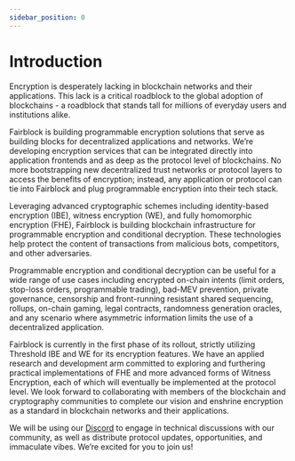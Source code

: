 ```yaml
---
sidebar_position: 0
---
```


# Introduction

Encryption is desperately lacking in blockchain networks and their applications. This lack is a critical roadblock to the global adoption of blockchains - a roadblock that stands tall for millions of everyday users and institutions alike.

Fairblock is building programmable encryption solutions that serve as building blocks for decentralized applications and networks. We’re developing encryption services that can be integrated directly into application frontends and as deep as the protocol level of blockchains. No more bootstrapping new decentralized trust networks or protocol layers to access the benefits of encryption; instead, any application or protocol can tie into Fairblock and plug programmable encryption into their tech stack.

Leveraging advanced cryptographic schemes including identity-based encryption (IBE), witness encryption (WE), and fully homomorphic encryption (FHE), Fairblock is building blockchain infrastructure for programmable encryption and conditional decryption. These technologies help protect the content of transactions from malicious bots, competitors, and other adversaries.

Programmable encryption and conditional decryption can be useful for a wide range of use cases including encrypted on-chain intents (limit orders, stop-loss orders, programmable trading), bad-MEV prevention, private governance, censorship and front-running resistant shared sequencing, rollups, on-chain gaming, legal contracts, randomness generation oracles, and any scenario where asymmetric information limits the use of a decentralized application.

Fairblock is currently in the first phase of its rollout, strictly utilizing Threshold IBE and WE for its encryption features. We have an applied research and development arm committed to exploring and furthering practical implementations of FHE and more advanced forms of Witness Encryption, each of which will eventually be implemented at the protocol level. We look forward to collaborating with members of the blockchain and cryptography communities to complete our vision and enshrine encryption as a standard in blockchain networks and their applications.

We will be using our [Discord](https://discord.gg/8zFvUJrz3z) to engage in technical discussions with our community, as well as distribute protocol updates, opportunities, and immaculate vibes. We’re excited for you to join us!
